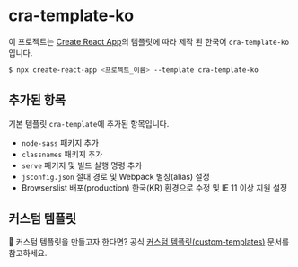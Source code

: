 # cra-template-ko

이 프로젝트는 [Create React App](https://github.com/facebook/create-react-app)의 템플릿에 따라 제작 된 한국어 `cra-template-ko` 입니다.

```sh
$ npx create-react-app <프로젝트_이름> --template cra-template-ko
```

## 추가된 항목

기본 템플릿 `cra-template`에 추가된 항목입니다.

- `node-sass` 패키지 추가
- `classnames` 패키지 추가
- `serve` 패키지 및 빌드 실행 명령 추가
- `jsconfig.json` 절대 경로 및 Webpack 별칭(alias) 설정
- Browserslist 배포(production) 한국(KR) 환경으로 수정 및 IE 11 이상 지원 설정


## 커스텀 템플릿

🤔 커스텀 템플릿을 만들고자 한다면? 공식 [커스텀 템플릿(custom-templates)](https://create-react-app.dev/docs/custom-templates/) 문서를 참고하세요.